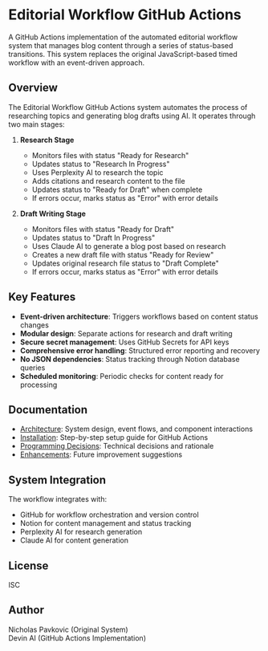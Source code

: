 # Editorial Workflow GitHub Actions

A GitHub Actions implementation of the automated editorial workflow system that manages blog content through a series of status-based transitions. This system replaces the original JavaScript-based timed workflow with an event-driven approach.

## Overview

The Editorial Workflow GitHub Actions system automates the process of researching topics and generating blog drafts using AI. It operates through two main stages:

1. **Research Stage**
   - Monitors files with status "Ready for Research"
   - Updates status to "Research In Progress"
   - Uses Perplexity AI to research the topic
   - Adds citations and research content to the file
   - Updates status to "Ready for Draft" when complete
   - If errors occur, marks status as "Error" with error details

2. **Draft Writing Stage**
   - Monitors files with status "Ready for Draft"
   - Updates status to "Draft In Progress"
   - Uses Claude AI to generate a blog post based on research
   - Creates a new draft file with status "Ready for Review"
   - Updates original research file status to "Draft Complete"
   - If errors occur, marks status as "Error" with error details

## Key Features

- **Event-driven architecture**: Triggers workflows based on content status changes
- **Modular design**: Separate actions for research and draft writing
- **Secure secret management**: Uses GitHub Secrets for API keys
- **Comprehensive error handling**: Structured error reporting and recovery
- **No JSON dependencies**: Status tracking through Notion database queries
- **Scheduled monitoring**: Periodic checks for content ready for processing

## Documentation

- [Architecture](./docs/ARCHITECTURE.md): System design, event flows, and component interactions
- [Installation](./docs/INSTALLATION.md): Step-by-step setup guide for GitHub Actions
- [Programming Decisions](./docs/PROGRAMMING-DECISIONS.md): Technical decisions and rationale
- [Enhancements](./docs/ENHANCEMENTS.md): Future improvement suggestions

## System Integration

The workflow integrates with:

- GitHub for workflow orchestration and version control
- Notion for content management and status tracking
- Perplexity AI for research generation
- Claude AI for content generation

## License

ISC

## Author

Nicholas Pavkovic (Original System)  
Devin AI (GitHub Actions Implementation)
